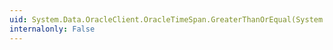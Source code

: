 ```yaml
---
uid: System.Data.OracleClient.OracleTimeSpan.GreaterThanOrEqual(System.Data.OracleClient.OracleTimeSpan,System.Data.OracleClient.OracleTimeSpan)
internalonly: False
---
```

